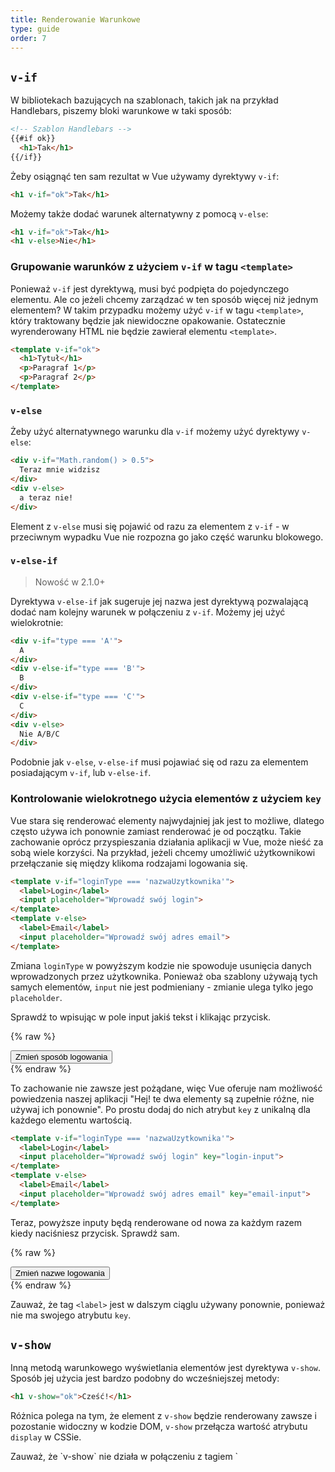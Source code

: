 ```yaml
---
title: Renderowanie Warunkowe
type: guide
order: 7
---
```


## `v-if`

W bibliotekach bazujących na szablonach, takich jak na przykład Handlebars, piszemy bloki warunkowe w taki sposób:


``` html
<!-- Szablon Handlebars -->
{{#if ok}}
  <h1>Tak</h1>
{{/if}}
```

Żeby osiągnąć ten sam rezultat w Vue używamy dyrektywy `v-if`:

``` html
<h1 v-if="ok">Tak</h1>
```

Możemy także dodać warunek alternatywny z pomocą `v-else`:

``` html
<h1 v-if="ok">Tak</h1>
<h1 v-else>Nie</h1>
```

### Grupowanie warunków z użyciem `v-if` w tagu `<template>`

Ponieważ `v-if` jest dyrektywą, musi być podpięta do pojedynczego elementu. Ale co jeżeli chcemy zarządzać w ten sposób więcej niż jednym elementem? W takim przypadku możemy użyć `v-if` w tagu `<template>`, który traktowany będzie jak niewidoczne opakowanie. Ostatecznie wyrenderowany HTML nie będzie zawierał elementu `<template>`.

``` html
<template v-if="ok">
  <h1>Tytuł</h1>
  <p>Paragraf 1</p>
  <p>Paragraf 2</p>
</template>
```

### `v-else`

Żeby użyć alternatywnego warunku dla `v-if` możemy użyć dyrektywy `v-else`:

``` html
<div v-if="Math.random() > 0.5">
  Teraz mnie widzisz
</div>
<div v-else>
  a teraz nie!
</div>
```

Element z `v-else` musi się pojawić od razu za elementem z `v-if` - w przeciwnym wypadku Vue nie rozpozna go jako część warunku blokowego.

### `v-else-if`

> Nowość w 2.1.0+

Dyrektywa `v-else-if` jak sugeruje jej nazwa jest dyrektywą pozwalającą dodać nam kolejny warunek w połączeniu z `v-if`. Możemy jej użyć wielokrotnie:

```html
<div v-if="type === 'A'">
  A
</div>
<div v-else-if="type === 'B'">
  B
</div>
<div v-else-if="type === 'C'">
  C
</div>
<div v-else>
  Nie A/B/C
</div>
```

Podobnie jak `v-else`, `v-else-if` musi pojawiać się od razu za elementem posiadającym `v-if`, lub `v-else-if`.

### Kontrolowanie wielokrotnego użycia elementów z użyciem `key`

Vue stara się renderować elementy najwydajniej jak jest to możliwe, dlatego często używa ich ponownie zamiast renderować je od początku. Takie zachowanie oprócz przyspieszania działania aplikacji w Vue, może nieść za sobą wiele korzyści. Na przykład, jeżeli chcemy umożliwić użytkownikowi przełączanie się między klikoma rodzajami logowania się.

``` html
<template v-if="loginType === 'nazwaUzytkownika'">
  <label>Login</label>
  <input placeholder="Wprowadź swój login">
</template>
<template v-else>
  <label>Email</label>
  <input placeholder="Wprowadź swój adres email">
</template>
```

Zmiana `loginType` w powyższym kodzie nie spowoduje usunięcia danych wprowadzonych przez użytkownika. Ponieważ oba szablony używają tych samych elementów, `input` nie jest podmieniany - zmianie ulega tylko jego `placeholder`.

Sprawdź to wpisując w pole input jakiś tekst i klikając przycisk.

{% raw %}
<div id="no-key-example" class="demo">
  <div>
    <template v-if="loginType === 'nazwaUzytkownika'">
      <label>Nazwa użytkownika</label>
      <input placeholder="Wpisz nazwę użytkownika">
    </template>
    <template v-else>
      <label>E-mail</label>
      <input placeholder="Wpisz adres e-mail">
    </template>
  </div>
  <button @click="toggleLoginType">Zmień sposób logowania</button>
</div>
<script>
new Vue({
  el: '#no-key-example',
  data: {
    loginType: 'nazwaUzytkownika'
  },
  methods: {
    toggleLoginType: function () {
      return this.loginType = this.loginType === 'nazwaUzytkownika' ? 'email' : 'nazwaUzytkownika'
    }
  }
})
</script>
{% endraw %}

To zachowanie nie zawsze jest pożądane, więc Vue oferuje nam możliwość powiedzenia naszej aplikacji "Hej! te dwa elementy są zupełnie różne, nie używaj ich ponownie". Po prostu dodaj do nich atrybut `key` z unikalną dla każdego elementu wartością.

``` html
<template v-if="loginType === 'nazwaUzytkownika'">
  <label>Login</label>
  <input placeholder="Wprowadź swój login" key="login-input">
</template>
<template v-else>
  <label>Email</label>
  <input placeholder="Wprowadź swój adres email" key="email-input">
</template>
```

Teraz, powyższe inputy będą renderowane od nowa za każdym razem kiedy naciśniesz przycisk. Sprawdź sam.

{% raw %}
<div id="key-example" class="demo">
  <div>
    <template v-if="loginType === 'nazwaUzytkownika'">
      <label>Nazwa użytkownika</label>
      <input placeholder="Wpisz nazwę użytkownika" key="username-input">
    </template>
    <template v-else>
      <label>E-mail</label>
      <input placeholder="Wpisz adres e-mail" key="email-input">
    </template>
  </div>
  <button @click="toggleLoginType">Zmień nazwe logowania</button>
</div>
<script>
new Vue({
  el: '#key-example',
  data: {
    loginType: 'nazwaUzytkownika'
  },
  methods: {
    toggleLoginType: function () {
      return this.loginType = this.loginType === 'nazwaUzytkownika' ? 'email' : 'nazwaUzytkownika'
    }
  }
})
</script>
{% endraw %}

Zauważ, że tag `<label>` jest w dalszym ciąglu używany ponownie, ponieważ nie ma swojego atrybutu `key`.

## `v-show`

Inną metodą warunkowego wyświetlania elementów jest dyrektywa `v-show`. Sposób jej użycia jest bardzo podobny do wcześniejszej metody:

``` html
<h1 v-show="ok">Cześć!</h1>
```

Różnica polega na tym, że element z `v-show` będzie renderowany zawsze i pozostanie widoczny w kodzie DOM, `v-show` przełącza wartość atrybutu `display` w CSSie.

<p class="tip">Zauważ, że `v-show` nie działa w połączeniu z tagiem `<template>`, nie działa też w połączeniu z `v-else`</p>

## `v-if` kontra `v-show`

`v-if` jest "prawdziwym" warunkowym renderowaniem, ponieważ zapewnia nam, że wszystkie detektory zdarzeń oraz komponenty, które są dziećmi warunkowego bloku są poprawnie usuwane i ponownie tworzone podczas przełączania stanu.  

`v-if` jest również **leniwe**: nie stanie się nic, jeżeli warunek nie jest spełniony przy pierwszym renderowaniu - blok warunkowy zostanie wyrenderowany dopiero kiedy warunek zostanie spełniony.

Porównując te dwa sposoby, `v-show` jest znacznie mniej skomplikowane - element jest renderowany zawsze, niezależnie od początkowego warunku. Jego widoczność jest zmieniana poprzez przełączanie wartości w CSS.

Generalnie `v-if` jest bardziej obciążający przy przełączaniu klas, natomiast `v-show` jest bardziej obciążający przy pierwszym renderowaniu. W związku z tym używaj `v-show` jeżeli potrzebujesz coś czesto przełączać, a `v-if` jeżeli warunek nie powinien się zbyt często zmieniać.

## `v-if` w połączeniu z `v-for`

Korzystając z `v-if` razem z `v-for`, nalezy pamietać, że `v-for` ma wyższy priorytet niż `v-if`. Sprawdź <a href="../guide/list.html#V-for-and-v-if">przewodnik renderowania list</a>, aby poznać więcej szczegółów.
